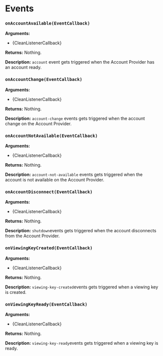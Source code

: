 # Events

### `onAccountAvailable(EventCallback)`

**Arguments:**

* {CleanListenerCallback}

**Returns:** Nothing.

**Description:** `account` event gets triggered when the Account Provider has an account ready.

### `onAccountChange(EventCallback)`

**Arguments:**

* {CleanListenerCallback}

**Returns:** Nothing.

**Description:** `account-change` events gets triggered when the account change on the Account Provider.

### `onAccountNotAvailable(EventCallback)`

**Arguments:**

* {CleanListenerCallback}

**Returns:** Nothing.

**Description:** `account-not-available` events gets triggered when the account is not available on the Account Provider.

### `onAccountDisconnect(EventCallback)`

**Arguments:**

* {CleanListenerCallback}

**Returns:** Nothing.

**Description:** `shutdown`events gets triggered when the account disconnects from the Account Provider.

### `onViewingKeyCreated(EventCallback)`

**Arguments:**

* {CleanListenerCallback}

**Returns:** Nothing.

**Description:** `viewing-key-created`events gets triggered when a viewing key is created.

### `onViewingKeyReady(EventCallback)`

**Arguments:**

* {CleanListenerCallback}

**Returns:** Nothing.

**Description:** `viewing-key-ready`events gets triggered when a viewing key is ready.
